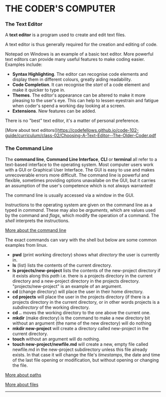 # THE CODER'S COMPUTER

### The Text Editor

A **text editor** is a program used to create and edit text files.

A text editor is thus generally required for the creation and editing of code.

Notepad on Windows is an example of a basic text editor. More powerful text editors can provide many useful features to make coding easier. Examples include:

+ **Syntax Highlighting**. The editor can recognise code elements and display them in different colours, greatly aiding readability.
+ **Code Completion**. It can recognise the *start* of a code element and make it quicker to type in.
+ **Themes**. The editor's appearance can be altered to make it more pleasing to the user's eye. This can help to lessen eyestrain and fatigue when coder's spend a working day looking at a screen.
+ **Extensions**. New features can be added.

There is no "best" text editor, it's a matter of personal preference.

[More about text editors()https://codefellows.github.io/code-102-guide/curriculum/class-02/Choosing-A-Text-Editor--The-Older-Coder.pdf

### The Command Line

The **command line**, **Command Line Interface**, **CLI** or **terminal** all refer to a text-based interface to the operating system. Most computer users work with a GUI or Graphical User Interface. The GUI is easy to use and makes unrecoverable errors more difficult. The command line is powerful and flexible, sometimes providing options unavailabe on the GUI, but it carries an assumption of the user's competence which is not always warranted!

The command line is usually accessed via a window in the GUI.

Instructions to the operating system are given on the command line as a typed in *command*. These may also be *arguments*, which are values used by the command and *flags*, which modify the operation of a command. The *shell* interprets the instructions.

[More about the command line](https://ryanstutorials.net/linuxtutorial/commandline.php)

The exact commands can vary with the shell but below are some common examples from linux.

+ **pwd** (print working directory) shows what *directory* the user is currently in.
+ **ls** (list) lists the contents of the current directory.
+ **ls projects/new-project** lists the contents of the new-project directory if it exists along this *path* i.e. there is a projects directory in the current directory and a new-project directory in the projects directory. "projects/new-project" is an example of an argument.
+ **cd** (change directory) will place the user in their home directory.
+ **cd projects** will place the user in the projects directory (if there is a projects directory in the current directory, or in other words projects is a *subdirectory* of the working directory.
+ **cd ..** moves the working directory to the one above the current one.
+ **mkdir** (make directory) is the command to make a new directory bit without an argument (the name of the new directory) will do nothing
+ **mkdir new-project** will create a directory called new-project in the current directory.
+ **touch** without an argument will do nothing.
+ **touch new-project/newfile.md** will create a new, empty file called newfile.md in the new-project subdirectory unless this file already exists. In that case it will change the file's *timestamps*, the date and time of the last file opening or modification, but without opening or changing the file.

[More about paths](https://ryanstutorials.net/linuxtutorial/navigation.php)

[More about files](https://ryanstutorials.net/linuxtutorial/aboutfiles.php)

---
